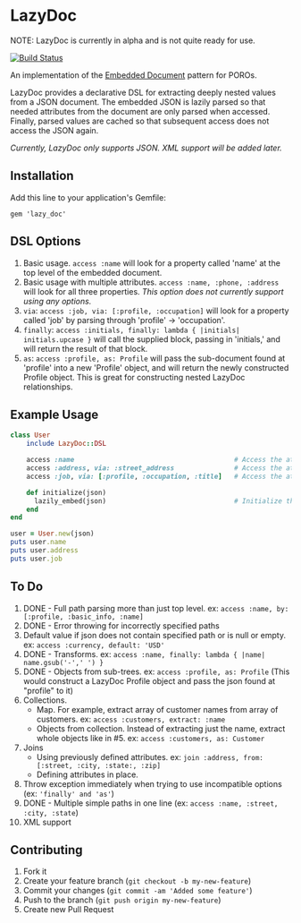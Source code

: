 # LazyDoc

NOTE: LazyDoc is currently in alpha and is not quite ready for use.

[![Build Status](https://travis-ci.org/ryanoglesby08/lazy-doc.png)](https://travis-ci.org/ryanoglesby08/lazy-doc)



An implementation of the [Embedded Document](http://martinfowler.com/bliki/EmbeddedDocument.html) pattern for POROs.

LazyDoc provides a declarative DSL for extracting deeply nested values from a JSON document. The embedded JSON is lazily
parsed so that needed attributes from the document are only parsed when accessed. Finally, parsed values are cached
so that subsequent access does not access the JSON again.

*Currently, LazyDoc only supports JSON. XML support will be added later.*

## Installation

Add this line to your application's Gemfile:

    gem 'lazy_doc'

## DSL Options

1. Basic usage. `access :name` will look for a property called 'name' at the top level of the embedded document.
2. Basic usage with multiple attributes. `access :name, :phone, :address` will look for all three properties. *This option does not currently support using any options.*
2. `via`: `access :job, via: [:profile, :occupation]` will look for a property called 'job' by parsing through
'profile' -> 'occupation'.
3. `finally`: `access :initials, finally: lambda { |initials| initials.upcase }` will call the supplied block, passing in
'initials,' and will return the result of that block.
4. `as`: `access :profile, as: Profile` will pass the sub-document found at 'profile' into a new 'Profile' object, and will return
the newly constructed Profile object. This is great for constructing nested LazyDoc relationships.

## Example Usage

```ruby
class User
    include LazyDoc::DSL

    access :name                                        # Access the attribute "name"
    access :address, via: :street_address               # Access the attribute "street_address"
    access :job, via: [:profile, :occupation, :title]   # Access the attribute "title" found at "profile" -> "occupation"

    def initialize(json)
      lazily_embed(json)                                # Initialize the LazyDoc object
    end
end

user = User.new(json)
puts user.name
puts user.address
puts user.job
```

## To Do

1. DONE - Full path parsing more than just top level.  ex: `access :name, by: [:profile, :basic_info, :name]`
2. DONE - Error throwing for incorrectly specified paths
3. Default value if json does not contain specified path or is null or empty. ex: `access :currency, default: 'USD'`
4. DONE - Transforms. ex: `access :name, finally: lambda { |name| name.gsub('-',' ') }`
5. DONE - Objects from sub-trees.  ex: `access :profile, as: Profile` (This would construct a LazyDoc Profile object and pass the json found at "profile" to it)
6. Collections.
    - Map. For example, extract array of customer names from array of customers. ex: `access :customers, extract: :name`
    - Objects from collection. Instead of extracting just the name, extract whole objects like in #5.  ex:  `access :customers, as: Customer`
7. Joins
    - Using previously defined attributes. ex: `join :address, from: [:street, :city, :state:, :zip]`
    - Defining attributes in place.
8. Throw exception immediately when trying to use incompatible options (ex: `'finally' and 'as'`)
9. DONE - Multiple simple paths in one line (ex: `access :name, :street, :city, :state`)
10. XML support

## Contributing

1. Fork it
2. Create your feature branch (`git checkout -b my-new-feature`)
3. Commit your changes (`git commit -am 'Added some feature'`)
4. Push to the branch (`git push origin my-new-feature`)
5. Create new Pull Request
